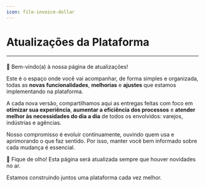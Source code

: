 ```yaml
---
icon: file-invoice-dollar
---
```


# Atualizações da Plataforma

***

####

🚀  Bem-vindo(a) à nossa página de atualizações!

Este é o espaço onde você vai acompanhar, de forma simples e organizada, todas as **novas funcionalidades**, **melhorias** e **ajustes** que estamos implementando na plataforma.

A cada nova versão, compartilhamos aqui as entregas feitas com foco em **otimizar sua experiência**, **aumentar a eficiência dos processos** e **atender melhor às necessidades do dia a dia** de todos os envolvidos: varejos, indústrias e agências.

Nosso compromisso é evoluir continuamente, ouvindo quem usa e aprimorando o que faz sentido. Por isso, manter você bem informado sobre cada mudança é essencial.

📌 Fique de olho! Esta página será atualizada sempre que houver novidades no ar.

Estamos construindo juntos uma plataforma cada vez melhor.
